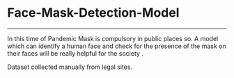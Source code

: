 # Face-Mask-Detection-Model
---
In this time of Pandemic Mask is compulsory in public places so. A model which can identify a human face and check for the presence of the mask on their faces will be really helpful for the society .

Dataset collected manually from legal sites. 
